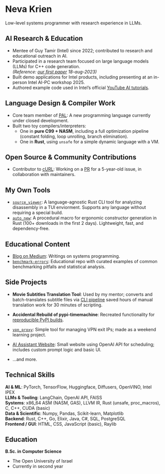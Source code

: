 # Neva Krien
Low-level systems programmer with research experience in LLMs.

## AI Research & Education

- Mentee of Guy Tamir (Intel) since 2022; contributed to research and educational outreach in AI.
- Participated in a research team focused on large language models (LLMs) for C++ code generation.  
  *(Reference: [our first paper](https://arxiv.org/abs/2308.09440) 18-aug-2023)*
- Built demo applications for Intel products, including presenting at an in-person Intel AI-PC workshop 2025.
- Authored example code used in Intel’s official [YouTube AI tutorials](https://www.youtube.com/watch?v=6-ToSvHidy0&list=PLXB3P9W0qDDhtDAjs1U2arVWiyq9z3nDS&index=5).

## Language Design & Compiler Work

- Core team member of [PAL](https://social.programming-language.design/t/radical-determinism/25): A new programming language currently under closed development.
- Built two toy compilers/interpreters:
  - One in **pure C99 + NASM**, including a full optimization pipeline (constant folding, loop unrolling, branch elimination).
  - One in **Rust**, using `unsafe` for a simple dynamic language with a VM.

## Open Source & Community Contributions

- Contributor to [cURL](https://github.com/curl/curl): Working on a [PR](https://github.com/curl/curl/pull/17152) for a 5-year-old issue, in collaboration with maintainers.

## My Own Tools

- [`source_viewer`](https://crates.io/crates/source_viewer): A language-agnostic Rust CLI tool for analyzing disassembly in a TUI enviorment. Supports any language without requiring a special build.
- [`auto_new`](https://crates.io/crates/auto_new): A procedural macro for ergonomic constructor generation in Rust (100+ downloads in the first 2 days). Lightweight, fast, and dependency-free.

## Educational Content

- [Blog on Medium](https://medium.com/@nevo.krien): Writings on systems programming.
- [`benchmark-errors`](https://github.com/nevakrien/benchmark-errors): Educational repo with curated examples of common benchmarking pitfalls and statistical analysis.

## Side Projects

- **Movie Subtitles Translation Tool**: Used by my mentor; converts and batch-translates subtitle files via [CLI pipeline](https://github.com/nevakrien/srt_translate) saved hours of manual translation work for 30 minutes of scripting.
- **Accidental Rebuild of pypi-timemachine**: Recreated functionality for [reproducible PyPI builds](https://github.com/nevakrien/time_machine_pip).
- [`vpn_proxy`](https://github.com/nevakrien/vpn_proxy): Simple tool for managing VPN exit IPs; made as a weekend learning project.
- [AI Assistant Website](https://github.com/nevakrien/ai_secretary2): Small website using OpenAI API for scheduling; includes custom prompt logic and basic UI.

- ...and more.

## Technical Skills

**AI & ML**: PyTorch, TensorFlow, Huggingface, Diffusers, OpenVINO, Intel IPEX  
**LLMs & Tooling**: LangChain, OpenAI API, FAISS  
**Systems**: x86_64 ASM (NASM, GAS), LLVM IR, Rust (unsafe, proc_macros), C, C++, CUDA (basic)  
**Data & Scientific**: Numpy, Pandas, Scikit-learn, Matplotlib  
**Backend**: Rust, C++, Go, Elixir, Java, C#, SQL, PostgreSQL  
**Frontend / GUI**: HTML, CSS, JavaScript (basic), Raylib  

## Education

**B.Sc. in Computer Science**  
- The Open University of Israel  
- Currently in second year
